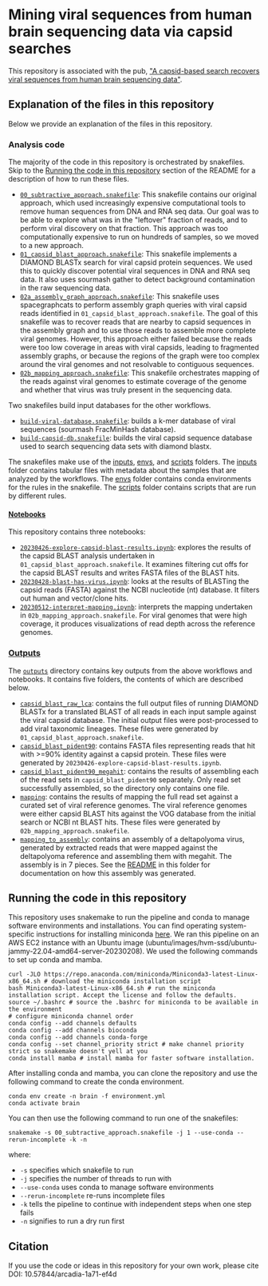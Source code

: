 # Mining viral sequences from human brain sequencing data via capsid searches

This repository is associated with the pub, ["A capsid-based search recovers viral sequences from human brain sequencing data"](https://doi.org/10.57844/arcadia-1a71-ef4d).

## Explanation of the files in this repository

Below we provide an explanation of the files in this repository.

### Analysis code

The majority of the code in this repository is orchestrated by snakefiles.
Skip to the [Running the code in this repository](#running-the-code-in-this-repository) section of the README for a description of how to run these files.

* [`00_subtractive_approach.snakefile`](00_subtractive_approach.snakefile): This snakefile contains our original approach, which used increasingly expensive computational tools to remove human sequences from DNA and RNA seq data. Our goal was to be able to explore what was in the "leftover" fraction of reads, and to perform viral discovery on that fraction. This approach was too computationally expensive to run on hundreds of samples, so we moved to a new approach.
* [`01_capsid_blast_approach.snakefile`](01_capsid_blast_approach.snakefile): This snakefile implements a DIAMOND BLASTx search for viral capsid protein sequences. We used this to quickly discover potential viral sequences in DNA and RNA seq data. It also uses sourmash gather to detect background contamination in the raw sequencing data.
* [`02a_assembly_graph_approach.snakefile`](02a_assembly_graph_approach.snakefile): This snakefile uses spacegraphcats to perform assembly graph queries with viral capsid reads identified in `01_capsid_blast_approach.snakefile`. The goal of this snakefile was to recover reads that are nearby to capsid sequences in the assembly graph and to use those reads to assemble more complete viral genomes. However, this approach either failed because the reads were too low coverage in areas with viral capsids, leading to fragmented assembly graphs, or because the regions of the graph were too complex around the viral genomes and not resolvable to contiguous sequences. 
* [`02b_mapping_approach.snakefile`](02b_mapping_approach.snakefile): This snakefile orchestrates mapping of the reads against viral genomes to estimate coverage of the genome and whether that virus was truly present in the sequencing data.

Two snakefiles build input databases for the other workflows.
* [`build-viral-database.snakefile`](./build-viral-database.snakefile): builds a k-mer database of viral sequences (sourmash FracMinHash database).
* [`build-capsid-db.snakefile`](./build-capsid-db.snakefile): builds the viral capsid sequence database used to search sequencing data sets with diamond blastx.

The snakefiles make use of the [inputs](./inputs), [envs](./envs), and [scripts](./scripts) folders.
The [inputs](./inputs) folder contains tabular files with metadata about the samples that are analyzed by the workflows.
The [envs](./envs) folder contains conda environments for the rules in the snakefile.
The [scripts](./scripts) folder contains scripts that are run by different rules. 

#### [Notebooks](./notebooks)

This repository contains three notebooks:

* [`20230426-explore-capsid-blast-results.ipynb`](./notebooks/20230426-explore-capsid-blast-results.ipynb): explores the results of the capsid BLAST analysis undertaken in `01_capsid_blast_approach.snakefile`. It examines filtering cut offs for the capsid BLAST results and writes FASTA files of the BLAST hits.
* [`20230428-blast-has-virus.ipynb`](./notebooks/20230428-blast-has-virus.ipynb): looks at the results of BLASTing the capsid reads (FASTA) against the NCBI nucleotide (nt) database. It filters out human and vector/clone hits.
* [`20230512-interpret-mapping.ipynb`](./notebooks/20230512-interpret-mapping.ipynb): interprets the mapping undertaken in `02b_mapping_approach.snakefile`. For viral genomes that were high coverage, it produces visualizations of read depth across the reference genomes.

### [Outputs](./outputs)

The [`outputs`](./outputs) directory contains key outputs from the above workflows and notebooks.
It contains five folders, the contents of which are described below.

* [`capsid_blast_raw_lca`](./outputs/capsid_blast_raw_lca): contains the full output files of running DIAMOND BLASTx for a translated BLAST of all reads in each input sample against the viral capsid database. The initial output files were post-processed to add viral taxonomic lineages. These files were generated by `01_capsid_blast_approach.snakefile`. 
* [`capsid_blast_pident90`](./outputs/capsid_blast_pident90): contains FASTA files representing reads that hit with >=90% identity against a capsid protein. These files were generated by `20230426-explore-capsid-blast-results.ipynb`.
* [`capsid_blast_pident90_megahit`](./outputs/capsid_blast_pident90_megahit): contains the results of assembling each of the read sets in `capsid_blast_pident90` separately. Only read set successfully assembled, so the directory only contains one file.
* [`mapping`](./outputs/mapping): contains the results of mapping the full read set against a curated set of viral reference genomes. The viral reference genomes were either capsid BLAST hits against the VOG database from the initial search or NCBI nt BLAST hits. These files were generated by `02b_mapping_approach.snakefile`.
* [`mapping_to_assembly`](./outputs/mapping_to_assembly): contains an assembly of a deltapolyoma virus, generated by extracted reads that were mapped against the deltapolyoma reference and assembling them with megahit. The assembly is in 7 pieces. See the [README](./outputs/mapping_to_assembly/README.md) in this folder for documentation on how this assembly was generated.

## Running the code in this repository

This repository uses snakemake to run the pipeline and conda to manage software environments and installations.
You can find operating system-specific instructions for installing miniconda [here](https://docs.conda.io/en/latest/miniconda.html).
We ran this pipeline on an AWS EC2 instance with an Ubuntu image (ubuntu/images/hvm-ssd/ubuntu-jammy-22.04-amd64-server-20230208).
We used the following commands to set up conda and mamba.

```
curl -JLO https://repo.anaconda.com/miniconda/Miniconda3-latest-Linux-x86_64.sh # download the miniconda installation script
bash Miniconda3-latest-Linux-x86_64.sh # run the miniconda installation script. Accept the license and follow the defaults.
source ~/.bashrc # source the .bashrc for miniconda to be available in the environment
# configure miniconda channel order
conda config --add channels defaults
conda config --add channels bioconda
conda config --add channels conda-forge
conda config --set channel_priority strict # make channel priority strict so snakemake doesn't yell at you
conda install mamba # install mamba for faster software installation.
```

After installing conda and mamba, you can clone the repository and use the following command to create the conda environment.
```
conda env create -n brain -f environment.yml
conda activate brain
```

You can then use the following command to run one of the snakefiles:

```
snakemake -s 00_subtractive_approach.snakefile -j 1 --use-conda --rerun-incomplete -k -n
```

where:
* `-s` specifies which snakefile to run 
* `-j` specifies the number of threads to run with
* `--use-conda` uses conda to manage software environments
* `--rerun-incomplete` re-runs incomplete files
* `-k` tells the pipeline to continue with independent steps when one step fails
* `-n` signifies to run a dry run first

## Citation

If you use the code or ideas in this repository for your own work, please cite DOI: 10.57844/arcadia-1a71-ef4d
